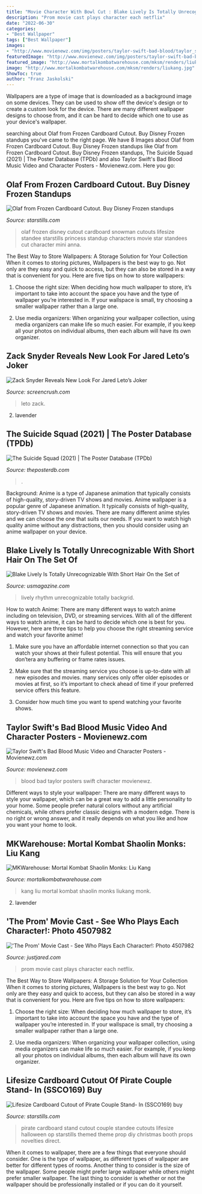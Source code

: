 ```yaml
---
title: "Movie Character With Bowl Cut : Blake Lively Is Totally Unrecognizable With Short Hair On The Set Of"
description: "Prom movie cast plays character each netflix"
date: "2022-06-30"
categories:
- "Best Wallpaper"
tags: ["Best Wallpaper"]
images:
- "http://www.movienewz.com/img/posters/taylor-swift-bad-blood/taylor_swift_bad_blood_7.jpg"
featuredImage: "http://www.movienewz.com/img/posters/taylor-swift-bad-blood/taylor_swift_bad_blood_7.jpg"
featured_image: "http://www.mortalkombatwarehouse.com/mksm/renders/liukang.jpg"
image: "http://www.mortalkombatwarehouse.com/mksm/renders/liukang.jpg"
ShowToc: true
author: "Franz Jaskolski"
---
```



Wallpapers are a type of image that is downloaded as a background image on some devices. They can be used to show off the device's design or to create a custom look for the device. There are many different wallpaper designs to choose from, and it can be hard to decide which one to use as your device's wallpaper.

	

		
searching about Olaf from Frozen Cardboard Cutout. Buy Disney Frozen standups you've came to the right page. We have 8 Images about Olaf from Frozen Cardboard Cutout. Buy Disney Frozen standups like Olaf from Frozen Cardboard Cutout. Buy Disney Frozen standups, The Suicide Squad (2021) | The Poster Database (TPDb) and also Taylor Swift&#039;s Bad Blood Music Video and Character Posters - Movienewz.com. Here you go:
		
    
## Olaf From Frozen Cardboard Cutout. Buy Disney Frozen Standups

<img loading=lazy src="https://cdn7.bigcommerce.com/s-ydriczk/products/87073/images/88017/Olaf_lifesize_cardboard_cutout_buy_Disney_Frozen_Cutouts_at_starstills__37322.1396695805.450.659.jpg?c=2" onerror="this.onerror=null;this.src='https://tse4.mm.bing.net/th?id=OIP.kK2WlF0lhZe-E9mlUq_U2QAAAA&amp;pid=15.1';" alt="Olaf from Frozen Cardboard Cutout. Buy Disney Frozen standups">

_Source: starstills.com_

>olaf frozen disney cutout cardboard snowman cutouts lifesize standee starstills princess standup characters movie star standees cut character mini anna. 

	

The Best Way to Store Wallpapers: A Storage Solution for Your Collection
When it comes to storing pictures, Wallpapers is the best way to go. Not only are they easy and quick to access, but they can also be stored in a way that is convenient for you. Here are five tips on how to store wallpapers:
1) Choose the right size: When deciding how much wallpaper to store, it’s important to take into account the space you have and the type of wallpaper you’re interested in. If your wallspace is small, try choosing a smaller wallpaper rather than a large one.

2) Use media organizers: When organizing your wallpaper collection, using media organizers can make life so much easier. For example, if you keep all your photos on individual albums, then each album will have its own organizer.

    
## Zack Snyder Reveals New Look For Jared Leto’s Joker

<img loading=lazy src="https://townsquare.media/site/442/files/2017/08/Jared-Leto-Joker.jpg?w=1200&amp;h=0&amp;zc=1&amp;s=0&amp;a=t&amp;q=89" onerror="this.onerror=null;this.src='https://tse4.mm.bing.net/th?id=OIP.WBtDNJdU3DoZ40RdYIyB3QHaE8&amp;pid=15.1';" alt="Zack Snyder Reveals New Look For Jared Leto’s Joker">

_Source: screencrush.com_

>leto zack. 

	

2. lavender 

    
## The Suicide Squad (2021) | The Poster Database (TPDb)

<img loading=lazy src="https://image.tmdb.org/t/p/original/21hSrxDlyUKB2GXRmAp2pvigy4e.jpg" onerror="this.onerror=null;this.src='https://tse4.mm.bing.net/th?id=OIP.G7S73OWZhBZ9ZGiOqKMbXgHaK-&amp;pid=15.1';" alt="The Suicide Squad (2021) | The Poster Database (TPDb)">

_Source: theposterdb.com_

>. 

	

Background: Anime is a type of Japanese animation that typically consists of high-quality, story-driven TV shows and movies.
Anime wallpaper is a popular genre of Japanese animation. It typically consists of high-quality, story-driven TV shows and movies. There are many different anime styles and we can choose the one that suits our needs. If you want to watch high quality anime without any distractions, then you should consider using an anime wallpaper on your device.

    
## Blake Lively Is Totally Unrecognizable With Short Hair On The Set Of

<img loading=lazy src="https://www.usmagazine.com/wp-content/uploads/2017/11/blake-1.jpg?w=900&amp;quality=86&amp;strip=all" onerror="this.onerror=null;this.src='https://tse2.mm.bing.net/th?id=OIP.ZnVHbCV7D09eWeu7hX2xvQHaJ8&amp;pid=15.1';" alt="Blake Lively Is Totally Unrecognizable With Short Hair On the Set of">

_Source: usmagazine.com_

>lively rhythm unrecognizable totally backgrid. 

	

How to watch Anime: There are many different ways to watch anime including on television, DVD, or streaming services.
With all of the different ways to watch anime, it can be hard to decide which one is best for you. However, here are three tips to help you choose the right streaming service and watch your favorite anime!
1. Make sure you have an affordable internet connection so that you can watch your shows at their fullest potential. This will ensure that you don’tera any buffering or frame rates issues.

2. Make sure that the streaming service you choose is up-to-date with all new episodes and movies. many services only offer older episodes or movies at first, so it’s important to check ahead of time if your preferred service offers this feature.

3. Consider how much time you want to spend watching your favorite shows.

    
## Taylor Swift&#039;s Bad Blood Music Video And Character Posters - Movienewz.com

<img loading=lazy src="http://www.movienewz.com/img/posters/taylor-swift-bad-blood/taylor_swift_bad_blood_7.jpg" onerror="this.onerror=null;this.src='https://tse2.mm.bing.net/th?id=OIP._bYbhYbfrGrPeCwBzRqZSwHaJ4&amp;pid=15.1';" alt="Taylor Swift&#039;s Bad Blood Music Video and Character Posters - Movienewz.com">

_Source: movienewz.com_

>blood bad taylor posters swift character movienewz. 

	

Different ways to style your wallpaper:
There are many different ways to style your wallpaper, which can be a great way to add a little personality to your home. Some people prefer natural colors without any artificial chemicals, while others prefer classic designs with a modern edge. There is no right or wrong answer, and it really depends on what you like and how you want your home to look.

    
## MKWarehouse: Mortal Kombat Shaolin Monks: Liu Kang

<img loading=lazy src="http://www.mortalkombatwarehouse.com/mksm/renders/liukang.jpg" onerror="this.onerror=null;this.src='https://tse2.mm.bing.net/th?id=OIP.uEtXk7LtL2cJvuMl7vVOcgHaJ3&amp;pid=15.1';" alt="MKWarehouse: Mortal Kombat Shaolin Monks: Liu Kang">

_Source: mortalkombatwarehouse.com_

>kang liu mortal kombat shaolin monks liukang monk. 

	

2. lavender 

    
## &#039;The Prom&#039; Movie Cast - See Who Plays Each Character!: Photo 4507982

<img loading=lazy src="http://cdn01.cdn.justjared.com/wp-content/uploads/2020/12/prom-cast/the-prom-movie-photos-01.jpg" onerror="this.onerror=null;this.src='https://tse4.mm.bing.net/th?id=OIP.MzpsTxsXrtTelpIyey5lhgHaK8&amp;pid=15.1';" alt="&#039;The Prom&#039; Movie Cast - See Who Plays Each Character!: Photo 4507982">

_Source: justjared.com_

>prom movie cast plays character each netflix. 

	

The Best Way to Store Wallpapers: A Storage Solution for Your Collection
When it comes to storing pictures, Wallpapers is the best way to go. Not only are they easy and quick to access, but they can also be stored in a way that is convenient for you. Here are five tips on how to store wallpapers:
1) Choose the right size: When deciding how much wallpaper to store, it’s important to take into account the space you have and the type of wallpaper you’re interested in. If your wallspace is small, try choosing a smaller wallpaper rather than a large one.

2) Use media organizers: When organizing your wallpaper collection, using media organizers can make life so much easier. For example, if you keep all your photos on individual albums, then each album will have its own organizer.

    
## Lifesize Cardboard Cutout Of Pirate Couple Stand- In (SSCO169) Buy

<img loading=lazy src="https://cdn7.bigcommerce.com/s-ydriczk/products/86010/images/85571/pirate_couple_stand_in_lifesize_cardboard_cutout_buy_party_standees_at_starstills__49608__22248.1394514840.450.659.jpg?c=2" onerror="this.onerror=null;this.src='https://tse1.mm.bing.net/th?id=OIP.PQdIxLvwz9Ps1g9A2xZgVwAAAA&amp;pid=15.1';" alt="Lifesize Cardboard Cutout of Pirate Couple Stand- In (SSCO169) buy">

_Source: starstills.com_

>pirate cardboard stand cutout couple standee cutouts lifesize halloween op starstills themed theme prop diy christmas booth props novelties direct. 

	

When it comes to wallpaper, there are a few things that everyone should consider. One is the type of wallpaper, as different types of wallpaper are better for different types of rooms. Another thing to consider is the size of the wallpaper. Some people might prefer large wallpaper while others might prefer smaller wallpaper. The last thing to consider is whether or not the wallpaper should be professionally installed or if you can do it yourself.

